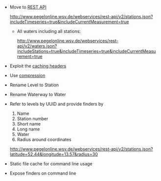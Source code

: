 * Move to [REST API](http://www.pegelonline.wsv.de/webservice/dokuRestapi)

    http://www.pegelonline.wsv.de/webservices/rest-api/v2/stations.json?includeTimeseries=true&includeCurrentMeasurement=true

  * All waters including all stations:

      http://www.pegelonline.wsv.de/webservices/rest-api/v2/waters.json?includeStations=true&includeTimeseries=true&includeCurrentMeasurement=true

* Exploit the [caching headers](http://www.pegelonline.wsv.de/webservice/dokuRestapi#caching)

* Use [compression](http://www.pegelonline.wsv.de/webservice/dokuRestapi#compression)

* Rename Level to Station

* Rename Waterway to Water

* Refer to levels by UUID and provide finders by

  1. Name
  1. Station number
  1. Short name
  1. Long name
  1. Water
  1. Radius around coordinates

    http://www.pegelonline.wsv.de/webservices/rest-api/v2/stations.json?latitude=52.44&longitude=13.57&radius=30

* Static file cache for command line usage
* Expose finders on command line
